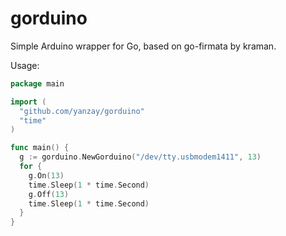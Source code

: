 gorduino
========

Simple Arduino wrapper for Go, based on go-firmata by kraman.

Usage:
```go
package main

import (
  "github.com/yanzay/gorduino"
  "time"
)

func main() {
  g := gorduino.NewGorduino("/dev/tty.usbmodem1411", 13)
  for {
    g.On(13)
    time.Sleep(1 * time.Second)
    g.Off(13)
    time.Sleep(1 * time.Second)
  }
}
```

